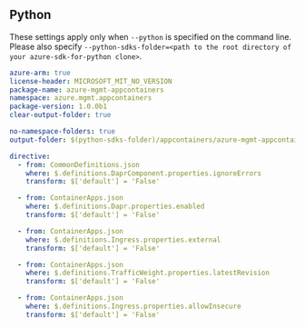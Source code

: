 ## Python

These settings apply only when `--python` is specified on the command line.
Please also specify `--python-sdks-folder=<path to the root directory of your azure-sdk-for-python clone>`.

``` yaml $(python)
azure-arm: true
license-header: MICROSOFT_MIT_NO_VERSION
package-name: azure-mgmt-appcontainers
namespace: azure.mgmt.appcontainers
package-version: 1.0.0b1
clear-output-folder: true
```

``` yaml $(python)
no-namespace-folders: true
output-folder: $(python-sdks-folder)/appcontainers/azure-mgmt-appcontainers/azure/mgmt/appcontainers
```

``` yaml $(python)
directive:
  - from: CommonDefinitions.json
    where: $.definitions.DaprComponent.properties.ignoreErrors
    transform: $['default'] = 'False'

  - from: ContainerApps.json
    where: $.definitions.Dapr.properties.enabled
    transform: $['default'] = 'False'

  - from: ContainerApps.json
    where: $.definitions.Ingress.properties.external
    transform: $['default'] = 'False'

  - from: ContainerApps.json
    where: $.definitions.TrafficWeight.properties.latestRevision
    transform: $['default'] = 'False'

  - from: ContainerApps.json
    where: $.definitions.Ingress.properties.allowInsecure
    transform: $['default'] = 'False'
```